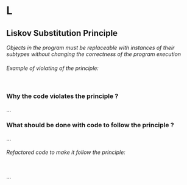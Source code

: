 # L
## Liskov Substitution Principle

_Objects in the program must be replaceable with instances of their subtypes without changing the correctness of the program execution_

###### Example of violating of the principle:
```js

```

### Why the code violates the principle ?
...

### What should be done with code to follow the principle ?
...


###### Refactored code to make it follow the principle:
```js

```

...